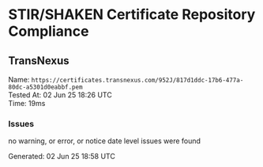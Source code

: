 # STIR/SHAKEN Certificate Repository Compliance

## TransNexus

Name: `https://certificates.transnexus.com/952J/817d1ddc-17b6-477a-80dc-a5301d0eabbf.pem`\
Tested At: 02 Jun 25 18:26 UTC\
Time: 19ms

### Issues

no warning, or error, or notice date level issues were found

Generated: 02 Jun 25 18:58 UTC